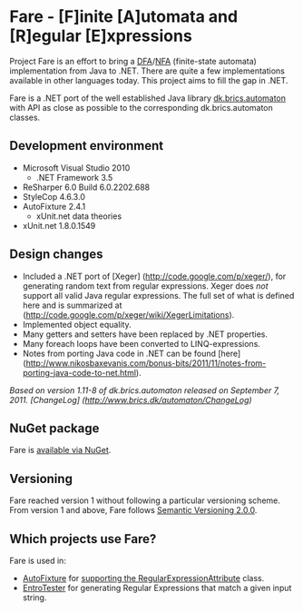 Fare - [F]inite [A]utomata and [R]egular [E]xpressions
===================

<p>Project Fare is an effort to bring a <a href="http://en.wikipedia.org/wiki/Deterministic_finite-state_machine" target="_blank" title="Deterministic finite-state machine">DFA</a>/<a href="http://en.wikipedia.org/wiki/Nondeterministic_finite-state_machine" target="_blank" title="Nondeterministic finite-state machine">NFA</a> (finite-state automata) implementation from Java to .NET.&#0160;There are quite a few implementations available in other languages today. This project aims to fill the gap in .NET.</p>
<p>Fare is a .NET port of the well established Java library <a href="http://www.brics.dk/automaton/" target="_blank" title="dk.brics.automaton">dk.brics.automaton</a> with API as close as possible to the corresponding dk.brics.automaton classes.</p>

Development environment
-----------------------

* Microsoft Visual Studio 2010
  * .NET Framework 3.5
* ReSharper 6.0 Build 6.0.2202.688
* StyleCop 4.6.3.0
* AutoFixture 2.4.1
  * xUnit.net data theories
* xUnit.net 1.8.0.1549

Design changes
--------------

* Included a .NET port of [Xeger] (http://code.google.com/p/xeger/), for generating random text from regular expressions. Xeger does <i>not</i> support all valid Java regular expressions. The full set of what is defined here and is summarized at (http://code.google.com/p/xeger/wiki/XegerLimitations).
* Implemented object equality.
* Many getters and setters have been replaced by .NET properties.
* Many foreach loops have been converted to LINQ-expressions.
* Notes from porting Java code in .NET can be found [here] (http://www.nikosbaxevanis.com/bonus-bits/2011/11/notes-from-porting-java-code-to-net.html).

<i>Based on version 1.11-8 of dk.brics.automaton released on September 7, 2011. [ChangeLog] (http://www.brics.dk/automaton/ChangeLog)</i>

NuGet package
--------------

Fare is [available via NuGet](https://www.nuget.org/packages/Fare/).

Versioning
--------------

Fare reached version 1 without following a particular versioning scheme. From version 1 and above, Fare follows [Semantic Versioning 2.0.0](http://semver.org/spec/v2.0.0.html).

Which projects use Fare?
--------------

Fare is used in:
* [AutoFixture](https://github.com/AutoFixture/AutoFixture) for [supporting the RegularExpressionAttribute](http://nikosbaxevanis.com/blog/2011/12/11/regularexpressionattribute-support-in-autofixture/) class.
* [EntroTester](https://github.com/ymotton/EntroTester) for generating Regular Expressions that match a given input string.
